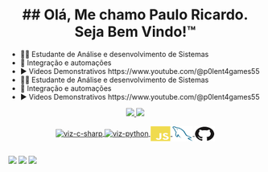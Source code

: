<h1 align="center">## Olá, Me chamo Paulo Ricardo. Seja Bem Vindo!™</h1>

<ul>
<li>👨‍🎓 Estudante de Análise e desenvolvimento de Sistemas</li>
<li>🔗 Integração e automações</li>
<li>▶️ Videos Demonstrativos https://www.youtube.com/@p0lent4games55</li>
<li>👨‍🎓 Estudante de Análise e desenvolvimento de Sistemas</li>
<li>🔗 Integração e automações</li>
<li>▶️ Videos Demonstrativos https://www.youtube.com/@p0lent4games55</li>
</ul>

<div align="center">
  <a href="https://github.com/paulofsa12">
  <img height="180em" src="https://github-readme-stats.vercel.app/api?username=paulofsa12&show_icons=true&theme=tokyonight&include_all_commits=true&count_private=true"/>
  <img height="180em" src="https://github-readme-stats.vercel.app/api/top-langs/?username=paulofsa12&layout=compact&langs_count=7&theme=tokyonight"/>
</div>
  
<div style="display: inline_block" align="center"><br>
  <img align="center" alt="viz-c-sharp" height="30" width="40" src="https://cdn.jsdelivr.net/gh/devicons/devicon/icons/csharp/csharp-original.svg">
  <img align="center" alt="viz-python" height="30" width="40" src="https://cdn.jsdelivr.net/gh/devicons/devicon/icons/python/python-original.svg">
  <img align="center" alt="viz-Js" height="30" width="40" src="https://raw.githubusercontent.com/devicons/devicon/master/icons/javascript/javascript-plain.svg">
  <img align="center" alt="viz-Sql" height="30" width="40" src="https://github.com/devicons/devicon/blob/master/icons/mysql/mysql-original.svg">
  <img align="center" alt="viz-Git" height="30" width="40" src="https://github.com/devicons/devicon/blob/master/icons/github/github-original.svg">
  
</div>
  
  ##
  
  <div>
  <a href="[https://instagram.com/al_vieirah](https://www.instagram.com/paulofsa12/)" target="_blank"><img src="https://img.shields.io/badge/-Instagram-%23E4405F?style=for-the-badge&logo=instagram&logoColor=white" target="_blank"></a>
    <a href="https://twitter.com/paulofsa12" target="_blank"><img src="https://img.shields.io/badge/Twitter-1DA1F2?style=for-the-badge&logo=twitter&logoColor=white" target="_blank"></a> 
  <a href = "mailto:paulofsa98@gmail.com"><img src="https://img.shields.io/badge/-Gmail-%23333?style=for-the-badge&logo=gmail&logoColor=white" target="_blank"></a>  
  </div>
  
